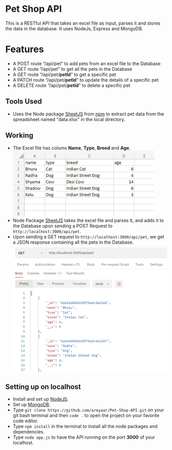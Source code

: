 
# Pet Shop API

This is a RESTful API that takes an excel file as input, parses it and stores the data in the database.
It uses NodeJs, Express and MongoDB.


# Features
-   A POST route “/api/pet” to add pets from an excel file to the Database
-   A GET route “/api/pet” to get all the pets in the Database
-   A GET route “/api/pet/**petId**” to get a specific pet
-   A PATCH route “/api/pet/**petId**” to update the details of a specific pet
-   A DELETE route “/api/pet/**petId**” to delete a specific pet

## Tools Used
- Uses the Node package  [SheetJS](https://www.npmjs.com/package/xlsx) from [npm](https://www.npmjs.com/) to  extract pet data from the spreadsheet named "data.xlsx" in the local directory.

## Working
- The Excel file has colums **Name**, **Type**, **Breed** and **Age**.\
![Excel File](img/excel.png)
- Node Package [SheetJS](https://www.npmjs.com/package/xlsx) takes the excel file and parses it, and adds it to the Database upon sending a POST Request to `http://localhost:3000/api/pet`.
- Upon sending a GET request to `http://localhost:3000/api/pet`, we get a JSON response containing all the pets in the Database.\
![Postman Snip](img/postman2.png)



## Setting up on localhost

- Install and set up [NodeJS](https://www.youtube.com/watch?v=JINE4D0Syqw&ab_channel=Telusko).
- Set up [MongoDB](https://www.youtube.com/watch?v=wcx3f0eUiAw&ab_channel=WebDevSimplified).
- Type `git clone https://github.com/areyaar/Pet-Shop-API.git` on your git bash terminal and then `code .` to open the project on your favorite code editor.
- Type `npm install` in the terminal to install all the node packages and dependencies.
- Type `node app.js` to have the API running on the port **3000** of your localhost.

